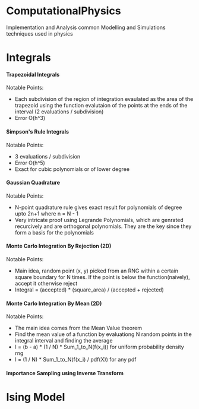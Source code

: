 # ComputationalPhysics
Implementation and Analysis common Modelling and Simulations techniques used in physics

# Integrals

#### Trapezoidal Integrals
Notable Points:
- Each subdivision of the region of integration evaulated as the area of the trapezoid using the function evalutaion of the points at the ends of the interval (2 evaluations / subdivision)
- Error O(h^3)

#### Simpson's Rule Integrals
Notable Points:
- 3 evaluations / subdivision
- Error O(h^5)
- Exact for cubic polynomials or of lower degree

#### Gaussian Quadrature
Notable Points:
- N-point quadrature rule gives exact result for polynomials of degree upto 2n+1 where n = N - 1
- Very intricate proof using Legrande Polynomials, which are genrated recurcively and are orthogonal polynomials. They are the key since they form a basis for the polynomials

#### Monte Carlo Integration By Rejection (2D)
Notable Points:
- Main idea, random point (x, y) picked from an RNG within a certain square boundary for N times. If the point is below the function(naively), accept it otherwise reject
- Integral = (accepted) * (square_area) / (accepted + rejected)

#### Monte Carlo Integration By Mean (2D)
Notable Points:
- The main idea comes from the Mean Value theorem
- Find the mean value of a function by evaluationg N random points in the integral interval and finding the average
- I = (b - a) * (1 / N) * Sum_1_to_N(f(x_i)) for uniform probability density rng
- I = (1 / N) * Sum_1_to_N(f(x_i) / pdf(X)) for any pdf

#### Importance Sampling using Inverse Transform 

# Ising Model

